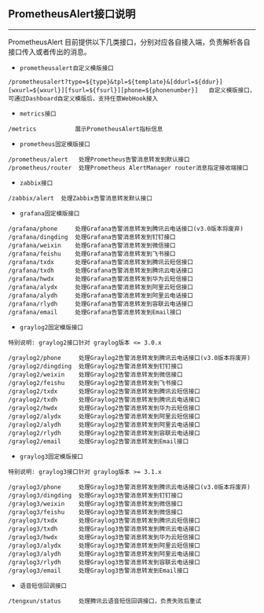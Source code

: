 ## PrometheusAlert接口说明

--------------------------------------

PrometheusAlert 目前提供以下几类接口，分别对应各自接入端，负责解析各自接口传入或者传出的消息。

- `prometheusalert自定义模版接口`

```
/prometheusalert?type=${type}&tpl=${template}&[ddurl=${ddur}][wxurl=${wxurl}][fsurl=${fsurl}][phone=${phonenumber}]   自定义模版接口，可通过Dashboard自定义模版后，支持任意WebHook接入
```

- `metrics接口`

```
/metrics           展示PrometheusAlert指标信息
```

- `prometheus固定模版接口`

```
/prometheus/alert   处理Prometheus告警消息转发到默认接口
/prometheus/router  处理Prometheus AlertManager router消息指定接收端接口
```

- `zabbix接口`

```
/zabbix/alert  处理Zabbix告警消息转发默认接口
```

- `grafana固定模版接口`

```
/grafana/phone     处理Grafana告警消息转发到腾讯云电话接口(v3.0版本将废弃)
/grafana/dingding  处理Grafana告警消息转发到钉钉接口
/grafana/weixin    处理Grafana告警消息转发到微信接口
/grafana/feishu    处理Grafana告警消息转发到飞书接口
/grafana/txdx      处理Grafana告警消息转发到腾讯云短信接口
/grafana/txdh      处理Grafana告警消息转发到腾讯云电话接口
/grafana/hwdx      处理Grafana告警消息转发到华为云短信接口
/grafana/alydx     处理Grafana告警消息转发到阿里云短信接口
/grafana/alydh     处理Grafana告警消息转发到阿里云电话接口
/grafana/rlydh     处理Grafana告警消息转发到容联云电话接口
/grafana/email     处理Grafana告警消息转发到Email接口
```

- `graylog2固定模版接口`

```
特别说明: graylog2接口针对 graylog版本 <= 3.0.x

/graylog2/phone     处理Graylog2告警消息转发到腾讯云电话接口(v3.0版本将废弃)
/graylog2/dingding  处理Graylog2告警消息转发到钉钉接口
/graylog2/weixin    处理Graylog2告警消息转发到微信接口
/graylog2/feishu    处理Graylog2告警消息转发到飞书接口
/graylog2/txdx      处理Graylog2告警消息转发到腾讯云短信接口
/graylog2/txdh      处理Graylog2告警消息转发到腾讯云电话接口
/graylog2/hwdx      处理Graylog2告警消息转发到华为云短信接口
/graylog2/alydx     处理Graylog2告警消息转发到阿里云短信接口
/graylog2/alydh     处理Graylog2告警消息转发到阿里云电话接口
/graylog2/rlydh     处理Graylog2告警消息转发到容联云电话接口
/graylog2/email     处理Graylog2告警消息转发到Email接口
```

- `graylog3固定模版接口`

```
特别说明: graylog3接口针对 graylog版本 >= 3.1.x

/graylog3/phone     处理Graylog3告警消息转发到腾讯云电话接口(v3.0版本将废弃)
/graylog3/dingding  处理Graylog3告警消息转发到钉钉接口
/graylog3/weixin    处理Graylog3告警消息转发到微信接口
/graylog3/feishu    处理Graylog3告警消息转发到微信接口
/graylog3/txdx      处理Graylog3告警消息转发到腾讯云短信接口
/graylog3/txdh      处理Graylog3告警消息转发到腾讯云电话接口
/graylog3/hwdx      处理Graylog3告警消息转发到华为云短信接口
/graylog3/alydx     处理Graylog3告警消息转发到阿里云短信接口
/graylog3/alydh     处理Graylog3告警消息转发到阿里云电话接口
/graylog3/rlydh     处理Graylog3告警消息转发到容联云电话接口
/graylog3/email     处理Graylog3告警消息转发到Email接口
```

- `语音短信回调接口`

```
/tengxun/status     处理腾讯云语音短信回调接口，负责失败后重试
```
